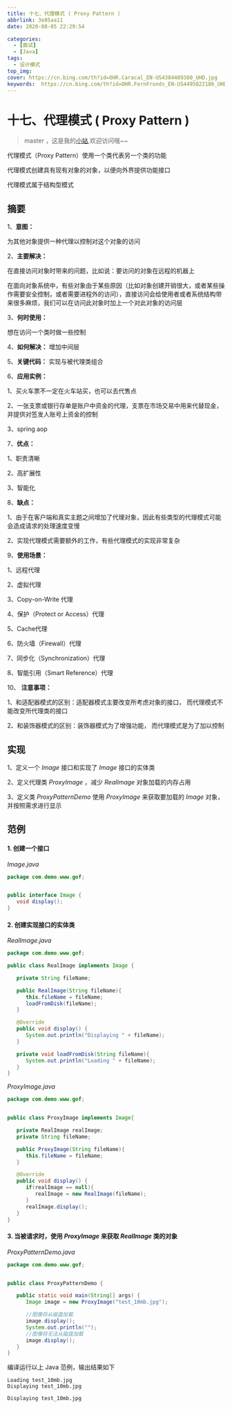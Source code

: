 ```yaml
---
title: 十七、代理模式 ( Proxy Pattern )
abbrlink: 3e85aa11
date: 2020-08-05 22:29:54

categories:
  - [面试]
  - [Java]
tags:
  - 设计模式
top_img: 
cover: https://cn.bing.com/th?id=OHR.Caracal_EN-US4384489380_UHD.jpg
keywords:  https://cn.bing.com/th?id=OHR.FernFronds_EN-US4495822186_UHD.jpg
---
```

# 十七、代理模式 ( Proxy Pattern )
> master ，这是我的[小站](https://www.tryrun.top),欢迎访问哦~~

代理模式（Proxy Pattern）使用一个类代表另一个类的功能

代理模式创建具有现有对象的对象，以便向外界提供功能接口

代理模式属于结构型模式

## 摘要

1、**意图：**

为其他对象提供一种代理以控制对这个对象的访问

2、**主要解决：**

在直接访问对象时带来的问题，比如说：要访问的对象在远程的机器上

在面向对象系统中，有些对象由于某些原因（比如对象创建开销很大，或者某些操作需要安全控制，或者需要进程外的访问），直接访问会给使用者或者系统结构带来很多麻烦，我们可以在访问此对象时加上一个对此对象的访问层

3、**何时使用：**

想在访问一个类时做一些控制

4、**如何解决：** 增加中间层

5、**关键代码：** 实现与被代理类组合

6、**应用实例：**

1、买火车票不一定在火车站买，也可以去代售点

2、一张支票或银行存单是账户中资金的代理，支票在市场交易中用来代替现金，并提供对签发人账号上资金的控制

3、spring aop

7、**优点：**

1、职责清晰

2、高扩展性

3、智能化

8、**缺点：**

1、由于在客户端和真实主题之间增加了代理对象，因此有些类型的代理模式可能会造成请求的处理速度变慢

2、实现代理模式需要额外的工作，有些代理模式的实现非常复杂

9、**使用场景：**

1、远程代理

2、虚拟代理

3、Copy-on-Write 代理

4、保护（Protect or Access）代理

5、Cache代理

6、防火墙（Firewall）代理

7、同步化（Synchronization）代理

8、智能引用（Smart Reference）代理

10、 **注意事项：**

1、和适配器模式的区别：适配器模式主要改变所考虑对象的接口， 而代理模式不能改变所代理类的接口

2、和装饰器模式的区别：装饰器模式为了增强功能， 而代理模式是为了加以控制

## 实现

1、定义一个 *Image* 接口和实现了 *Image* 接口的实体类

2、定义代理类 *ProxyImage* ，减少 *RealImage* 对象加载的内存占用

3、定义类 *ProxyPatternDemo* 使用 *ProxyImage* 来获取要加载的 *Image* 对象，并按照需求进行显示

## 范例

#### 1. 创建一个接口

*Image.java*

```jAVA
package com.demo.www.gof;


public interface Image {
   void display();
}
```

#### 2. 创建实现接口的实体类

*RealImage.java*

```JAVA
package com.demo.www.gof;

public class RealImage implements Image {

   private String fileName;

   public RealImage(String fileName){
      this.fileName = fileName;
      loadFromDisk(fileName);
   }

   @Override
   public void display() {
      System.out.println("Displaying " + fileName);
   }

   private void loadFromDisk(String fileName){
      System.out.println("Loading " + fileName);
   }
}
```

*ProxyImage.java*

```JAVA
package com.demo.www.gof;


public class ProxyImage implements Image{

   private RealImage realImage;
   private String fileName;

   public ProxyImage(String fileName){
      this.fileName = fileName;
   }

   @Override
   public void display() {
      if(realImage == null){
         realImage = new RealImage(fileName);
      }
      realImage.display();
   }
}
```

#### 3. 当被请求时，使用 *ProxyImage* 来获取 *RealImage* 类的对象

*ProxyPatternDemo.java*

```JAVA
package com.demo.www.gof;


public class ProxyPatternDemo {

   public static void main(String[] args) {
      Image image = new ProxyImage("test_10mb.jpg");

      //图像将从磁盘加载
      image.display(); 
      System.out.println("");
      //图像将无法从磁盘加载
      image.display();  
   }
}
```

编译运行以上 Java 范例，输出结果如下

```
Loading test_10mb.jpg
Displaying test_10mb.jpg

Displaying test_10mb.jpg
```
